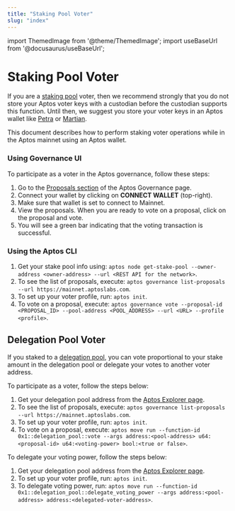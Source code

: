 ```yaml
---
title: "Staking Pool Voter"
slug: "index"
---
```


import ThemedImage from '@theme/ThemedImage';
import useBaseUrl from '@docusaurus/useBaseUrl';

# Staking Pool Voter

If you are a [staking pool](../../../concepts/staking.md) voter, then we recommend strongly that you do not store your Aptos voter keys with a
custodian before the custodian supports this function. Until then, we suggest you store your voter keys in an Aptos
wallet like [Petra](https://petra.app/) or [Martian](https://martianwallet.xyz/).

This document describes how to perform staking voter operations while in the Aptos mainnet using an Aptos wallet.

### Using Governance UI

To participate as a voter in the Aptos governance, follow these steps:

1. Go to the [Proposals section](https://governance.aptosfoundation.org/) of the Aptos Governance page.
2. Connect your wallet by clicking on **CONNECT WALLET** (top-right).
3. Make sure that wallet is set to connect to Mainnet.
4. View the proposals. When you are ready to vote on a proposal, click on the proposal and vote.
5. You will see a green bar indicating that the voting transaction is successful.

### Using the Aptos CLI

1. Get your stake pool info using: `aptos node get-stake-pool --owner-address <owner-address> --url <REST API for the network>`.
2. To see the list of proposals, execute: `aptos governance list-proposals --url https://mainnet.aptoslabs.com`.
3. To set up your voter profile, run: `aptos init`.
4. To vote on a proposal, execute: `aptos governance vote --proposal-id <PROPOSAL_ID> --pool-address <POOL_ADDRESS> --url <URL> --profile <profile>`.

## Delegation Pool Voter

If you staked to a [delegation pool](../../../concepts/delegated-staking.md), you can vote proportional to your stake amount in the delegation pool or delegate your votes to another voter address.

To participate as a voter, follow the steps below:

1. Get your delegation pool address from the [Aptos Explorer page](https://explorer.aptoslabs.com/validators/delegation?network=mainnet).
2. To see the list of proposals, execute: `aptos governance list-proposals --url https://mainnet.aptoslabs.com`.
3. To set up your voter profile, run: `aptos init`.
4. To vote on a proposal, execute: `aptos move run --function-id 0x1::delegation_pool::vote --args address:<pool-address> u64:<proposal-id> u64:<voting-power> bool:<true or false>`.

To delegate your voting power, follow the steps below:

1. Get your delegation pool address from the [Aptos Explorer page](https://explorer.aptoslabs.com/validators/delegation?network=mainnet).
2. To set up your voter profile, run: `aptos init`.
3. To delegate voting power, run: `aptos move run --function-id 0x1::delegation_pool::delegate_voting_power --args address:<pool-address> address:<delegated-voter-address>`.
